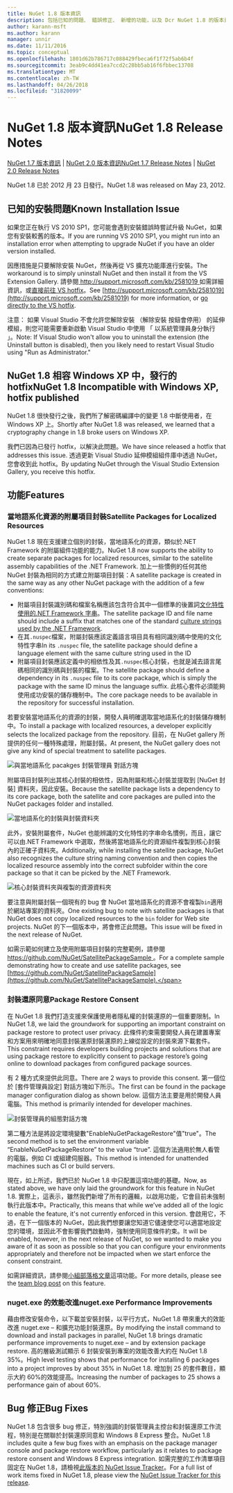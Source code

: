 ```yaml
---
title: NuGet 1.8 版本資訊
description: 包括已知的問題、 錯誤修正、 新增的功能，以及 Dcr NuGet 1.8 的版本資訊。
author: karann-msft
ms.author: karann
manager: unnir
ms.date: 11/11/2016
ms.topic: conceptual
ms.openlocfilehash: 1801d62b786717c088429fbeca6f1f72f5ab6b4f
ms.sourcegitcommit: 3eab9c4dd41ea7ccd2c28bb5ab16f6fbbec13708
ms.translationtype: MT
ms.contentlocale: zh-TW
ms.lasthandoff: 04/26/2018
ms.locfileid: "31820099"
---
```

# <a name="nuget-18-release-notes"></a><span data-ttu-id="e4771-103">NuGet 1.8 版本資訊</span><span class="sxs-lookup"><span data-stu-id="e4771-103">NuGet 1.8 Release Notes</span></span>

<span data-ttu-id="e4771-104">[NuGet 1.7 版本資訊](../release-notes/nuget-1.7.md) | [NuGet 2.0 版本資訊](../release-notes/nuget-2.0.md)</span><span class="sxs-lookup"><span data-stu-id="e4771-104">[NuGet 1.7 Release Notes](../release-notes/nuget-1.7.md) | [NuGet 2.0 Release Notes](../release-notes/nuget-2.0.md)</span></span>

<span data-ttu-id="e4771-105">NuGet 1.8 已於 2012 月 23 日發行。</span><span class="sxs-lookup"><span data-stu-id="e4771-105">NuGet 1.8 was released on May 23, 2012.</span></span>

## <a name="known-installation-issue"></a><span data-ttu-id="e4771-106">已知的安裝問題</span><span class="sxs-lookup"><span data-stu-id="e4771-106">Known Installation Issue</span></span>
<span data-ttu-id="e4771-107">如果您正在執行 VS 2010 SP1，您可能會遇到安裝錯誤時嘗試升級 NuGet，如果您有安裝較舊的版本。</span><span class="sxs-lookup"><span data-stu-id="e4771-107">If you are running VS 2010 SP1, you might run into an installation error when attempting to upgrade NuGet if you have an older version installed.</span></span>

<span data-ttu-id="e4771-108">因應措施是只要解除安裝 NuGet，然後再從 VS 擴充功能庫進行安裝。</span><span class="sxs-lookup"><span data-stu-id="e4771-108">The workaround is to simply uninstall NuGet and then install it from the VS Extension Gallery.</span></span>  <span data-ttu-id="e4771-109">請參閱[ http://support.microsoft.com/kb/2581019 ](http://support.microsoft.com/kb/2581019)如需詳細資訊，或[直接前往 VS hotfix](http://bit.ly/vsixcertfix)。</span><span class="sxs-lookup"><span data-stu-id="e4771-109">See [http://support.microsoft.com/kb/2581019](http://support.microsoft.com/kb/2581019) for more information, or [go directly to the VS hotfix](http://bit.ly/vsixcertfix).</span></span>

<span data-ttu-id="e4771-110">注意： 如果 Visual Studio 不會允許您解除安裝 （解除安裝 按鈕會停用） 的延伸模組，則您可能需要重新啟動 Visual Studio 中使用 「 以系統管理員身分執行 」。</span><span class="sxs-lookup"><span data-stu-id="e4771-110">Note: If Visual Studio won't allow you to uninstall the extension (the Uninstall button is disabled), then you likely need to restart Visual Studio using "Run as Administrator."</span></span>

## <a name="nuget-18-incompatible-with-windows-xp-hotfix-published"></a><span data-ttu-id="e4771-111">NuGet 1.8 相容 Windows XP 中，發行的 hotfix</span><span class="sxs-lookup"><span data-stu-id="e4771-111">NuGet 1.8 Incompatible with Windows XP, hotfix published</span></span>

<span data-ttu-id="e4771-112">NuGet 1.8 很快發行之後，我們所了解密碼編譯中的變更 1.8 中斷使用者，在 Windows XP 上。</span><span class="sxs-lookup"><span data-stu-id="e4771-112">Shortly after NuGet 1.8 was released, we learned that a cryptography change in 1.8 broke users on Windows XP.</span></span>

<span data-ttu-id="e4771-113">我們已因為已發行 hotfix，以解決此問題。</span><span class="sxs-lookup"><span data-stu-id="e4771-113">We have since released a hotfix that addresses this issue.</span></span>  <span data-ttu-id="e4771-114">透過更新 Visual Studio 延伸模組組件庫中透過 NuGet，您會收到此 hotfix。</span><span class="sxs-lookup"><span data-stu-id="e4771-114">By updating NuGet through the Visual Studio Extension Gallery, you receive this hotfix.</span></span>

## <a name="features"></a><span data-ttu-id="e4771-115">功能</span><span class="sxs-lookup"><span data-stu-id="e4771-115">Features</span></span>

### <a name="satellite-packages-for-localized-resources"></a><span data-ttu-id="e4771-116">當地語系化資源的附屬項目封裝</span><span class="sxs-lookup"><span data-stu-id="e4771-116">Satellite Packages for Localized Resources</span></span>
<span data-ttu-id="e4771-117">NuGet 1.8 現在支援建立個別的封裝，當地語系化的資源，類似於.NET Framework 的附屬組件功能的能力。</span><span class="sxs-lookup"><span data-stu-id="e4771-117">NuGet 1.8 now supports the ability to create separate packages for localized resources, similar to the satellite assembly capabilities of the .NET Framework.</span></span>  <span data-ttu-id="e4771-118">加上一些慣例的任何其他 NuGet 封裝為相同的方式建立附屬項目封裝：</span><span class="sxs-lookup"><span data-stu-id="e4771-118">A satellite package is created in the same way as any other NuGet package with the addition of a few conventions:</span></span>

* <span data-ttu-id="e4771-119">附屬項目封裝識別碼和檔案名稱應該包含符合其中一個標準的後置詞[文化特性使用的.NET Framework 字串](http://msdn.microsoft.com/goglobal/bb896001.aspx)。</span><span class="sxs-lookup"><span data-stu-id="e4771-119">The satellite package ID and file name should include a suffix that matches one of the standard [culture strings used by the .NET Framework](http://msdn.microsoft.com/goglobal/bb896001.aspx).</span></span>
* <span data-ttu-id="e4771-120">在其`.nuspec`檔案，附屬封裝應該定義語言項目具有相同識別碼中使用的文化特性字串</span><span class="sxs-lookup"><span data-stu-id="e4771-120">In its `.nuspec` file, the satellite package should define a language element with the same culture string used in the ID</span></span>
* <span data-ttu-id="e4771-121">附屬項目封裝應該定義中的相依性及其`.nuspec`核心封裝，也就是減去語言尾碼相同的識別碼與封裝的檔案。</span><span class="sxs-lookup"><span data-stu-id="e4771-121">The satellite package should define a dependency in its `.nuspec` file to its core package, which is simply the package with the same ID minus the language suffix.</span></span>  <span data-ttu-id="e4771-122">此核心套件必須能夠使用成功安裝的儲存機制中。</span><span class="sxs-lookup"><span data-stu-id="e4771-122">The core package needs to be available in the repository for successful installation.</span></span>

<span data-ttu-id="e4771-123">若要安裝當地語系化的資源的封裝，開發人員明確選取當地語系化的封裝儲存機制中。</span><span class="sxs-lookup"><span data-stu-id="e4771-123">To install a package with localized resources, a developer explicitly selects the localized package from the repository.</span></span> <span data-ttu-id="e4771-124">目前，在 NuGet gallery 所提供的任何一種特殊處理，附屬封裝。</span><span class="sxs-lookup"><span data-stu-id="e4771-124">At present, the NuGet gallery does not give any kind of special treatment to satellite packages.</span></span>

![與當地語系化 pacakges 封裝管理員 對話方塊](./media/dlg-w-loc-packs.png)

<span data-ttu-id="e4771-126">附屬項目封裝列出其核心封裝的相依性，因為附屬和核心封裝並提取到 [NuGet 封裝] 資料夾，因此安裝。</span><span class="sxs-lookup"><span data-stu-id="e4771-126">Because the satellite package lists a dependency to its core package, both the satellite and core packages are pulled into the NuGet packages folder and installed.</span></span>

![當地語系化的封裝與封裝資料夾](./media/fldr-loc-packs.png)

<span data-ttu-id="e4771-128">此外，安裝附屬套件，NuGet 也能辨識的文化特性的字串命名慣例，而且，讓它可以由.NET Framework 中選取，然後將當地語系化的資源組件複製到核心封裝內的正確子資料夾。</span><span class="sxs-lookup"><span data-stu-id="e4771-128">Additionally, while installing the satellite package, NuGet also recognizes the culture string naming convention and then copies the localized resource assembly into the correct subfolder within the core package so that it can be picked by the .NET Framework.</span></span>

![核心封裝資料夾與複製的資源資料夾](./media/fldr-copied-loc.png)

<span data-ttu-id="e4771-130">要注意與附屬封裝一個現有的 bug 會 NuGet 當地語系化的資源不會複製`bin`適用於網站專案的資料夾。</span><span class="sxs-lookup"><span data-stu-id="e4771-130">One existing bug to note with satellite packages is that NuGet does not copy localized resources to the `bin` folder for Web site projects.</span></span>  <span data-ttu-id="e4771-131">NuGet 的下一個版本中，將會修正此問題。</span><span class="sxs-lookup"><span data-stu-id="e4771-131">This issue will be fixed in the next release of NuGet.</span></span>

<span data-ttu-id="e4771-132">如需示範如何建立及使用附屬項目封裝的完整範例，請參閱[ https://github.com/NuGet/SatellitePackageSample ](https://github.com/NuGet/SatellitePackageSample)。</span><span class="sxs-lookup"><span data-stu-id="e4771-132">For a complete sample demonstrating how to create and use satellite packages, see [https://github.com/NuGet/SatellitePackageSample](https://github.com/NuGet/SatellitePackageSample).</span></span>

### <a name="package-restore-consent"></a><span data-ttu-id="e4771-133">封裝還原同意</span><span class="sxs-lookup"><span data-stu-id="e4771-133">Package Restore Consent</span></span>
<span data-ttu-id="e4771-134">在 NuGet 1.8 我們打造支援來保護使用者隱私權的封裝還原的一個重要限制。</span><span class="sxs-lookup"><span data-stu-id="e4771-134">In NuGet 1.8, we laid the groundwork for supporting an important constraint on package restore to protect user privacy.</span></span> <span data-ttu-id="e4771-135">此條件約束需要開發人員在建置專案和方案用來明確地同意封裝還原封裝還原的上線從設定的封裝來源下載套件。</span><span class="sxs-lookup"><span data-stu-id="e4771-135">This constraint requires developers building projects and solutions that are using package restore to explicitly consent to package restore’s going online to download packages from configured package sources.</span></span>

<span data-ttu-id="e4771-136">有 2 種方式來提供此同意。</span><span class="sxs-lookup"><span data-stu-id="e4771-136">There are 2 ways to provide this consent.</span></span> <span data-ttu-id="e4771-137">第一個位於 [套件管理員設定] 對話方塊如下所示。</span><span class="sxs-lookup"><span data-stu-id="e4771-137">The first can be found in the package manager configuration dialog as shown below.</span></span>  <span data-ttu-id="e4771-138">這個方法主要是用於開發人員電腦。</span><span class="sxs-lookup"><span data-stu-id="e4771-138">This method is primarily intended for developer machines.</span></span>

![封裝管理員的組態對話方塊](./media/pr-consent-configdlg.png)

<span data-ttu-id="e4771-140">第二種方法是將設定環境變數"EnableNuGetPackageRestore"值"true"。</span><span class="sxs-lookup"><span data-stu-id="e4771-140">The second method is to set the environment variable “EnableNuGetPackageRestore” to the value “true”.</span></span>  <span data-ttu-id="e4771-141">這個方法適用於無人看管的電腦，例如 CI 或組建伺服器。</span><span class="sxs-lookup"><span data-stu-id="e4771-141">This method is intended for unattended machines such as CI or build servers.</span></span>

<span data-ttu-id="e4771-142">現在，如上所述，我們已於 NuGet 1.8 中只配置這項功能的基礎。</span><span class="sxs-lookup"><span data-stu-id="e4771-142">Now, as stated above, we have only laid the groundwork for this feature in NuGet 1.8.</span></span>  <span data-ttu-id="e4771-143">實際上，這表示，雖然我們新增了所有的邏輯，以啟用功能，它會目前未強制執行此版本中。</span><span class="sxs-lookup"><span data-stu-id="e4771-143">Practically, this means that while we’ve added all of the logic to enable the feature, it's not currently enforced in this version.</span></span> <span data-ttu-id="e4771-144">會啟用它，不過，在下一個版本的 NuGet，因此我們想要讓您知道它儘速使您可以適當地設定您的環境，並因此不會影響我們啟動時，強制使用同意條件約束。</span><span class="sxs-lookup"><span data-stu-id="e4771-144">It will be enabled, however, in the next release of NuGet, so we wanted to make you aware of it as soon as possible so that you can configure your environments appropriately and therefore not be impacted when we start enforce the consent constraint.</span></span>

<span data-ttu-id="e4771-145">如需詳細資訊，請參閱[小組部落格文章](http://blog.nuget.org/20120518/package-restore-and-consent.html)這項功能。</span><span class="sxs-lookup"><span data-stu-id="e4771-145">For more details, please see the [team blog post](http://blog.nuget.org/20120518/package-restore-and-consent.html) on this feature.</span></span>

### <a name="nugetexe-performance-improvements"></a><span data-ttu-id="e4771-146">nuget.exe 的效能改進</span><span class="sxs-lookup"><span data-stu-id="e4771-146">nuget.exe Performance Improvements</span></span>
<span data-ttu-id="e4771-147">藉由修改安裝命令，以下載並安裝封裝，以平行方式，NuGet 1.8 帶來重大的效能改進 nuget.exe – 和擴充功能封裝還原。</span><span class="sxs-lookup"><span data-stu-id="e4771-147">By modifying the install command to download and install packages in parallel, NuGet 1.8 brings dramatic performance improvements to nuget.exe – and by extension package restore.</span></span>  <span data-ttu-id="e4771-148">高的層級測試顯示 6 封裝安裝到專案的效能改善大約在 NuGet 1.8 35%。</span><span class="sxs-lookup"><span data-stu-id="e4771-148">High level testing shows that performance for installing 6 packages into a project improves by about 35% in NuGet 1.8.</span></span>  <span data-ttu-id="e4771-149">增加到 25 的套件數目，顯示大約 60%的效能提高。</span><span class="sxs-lookup"><span data-stu-id="e4771-149">Increasing the number of packages to 25 shows a performance gain of about 60%.</span></span>

## <a name="bug-fixes"></a><span data-ttu-id="e4771-150">Bug 修正</span><span class="sxs-lookup"><span data-stu-id="e4771-150">Bug Fixes</span></span>
<span data-ttu-id="e4771-151">NuGet 1.8 包含很多 bug 修正，特別強調的封裝管理員主控台和封裝還原工作流程，特別是在關聯於封裝還原同意和 Windows 8 Express 整合。</span><span class="sxs-lookup"><span data-stu-id="e4771-151">NuGet 1.8 includes quite a few bug fixes with an emphasis on the package manager console and package restore workflow, particularly as it relates to package restore consent and Windows 8 Express integration.</span></span>
<span data-ttu-id="e4771-152">如需完整的工作清單項目固定在 NuGet 1.8，請檢視[此版本的 NuGet Issue Tracker](http://nuget.codeplex.com/workitem/list/advanced?keyword=&status=Closed&type=All&priority=All&release=NuGet%201.8&assignedTo=All&component=All&sortField=Votes&sortDirection=Descending&page=0)。</span><span class="sxs-lookup"><span data-stu-id="e4771-152">For a full list of work items fixed in NuGet 1.8, please view the [NuGet Issue Tracker for this release](http://nuget.codeplex.com/workitem/list/advanced?keyword=&status=Closed&type=All&priority=All&release=NuGet%201.8&assignedTo=All&component=All&sortField=Votes&sortDirection=Descending&page=0).</span></span>
